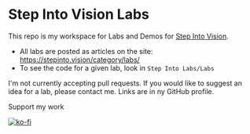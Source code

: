 # Step Into Vision Labs

This repo is my workspace for Labs and Demos for [Step Into Vision]([url](https://stepinto.vision)).

-  All labs are posted as articles on the site: https://stepinto.vision/category/labs/
-  To see the code for a given lab, look in `Step Into Labs/Labs`

I'm not currently accepting pull requests. If you would like to suggest an idea for a lab, please contact me. Links are in ny GitHub profile.

Support my work

[![ko-fi](https://ko-fi.com/img/githubbutton_sm.svg)](https://ko-fi.com/C0C51CD3LH)
